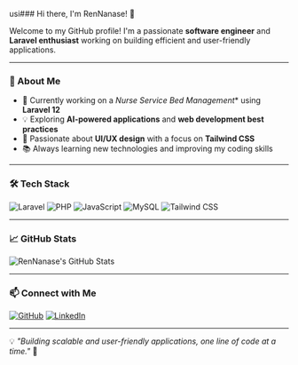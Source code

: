 usi### Hi there, I'm RenNanase! 👋

Welcome to my GitHub profile! I'm a passionate **software engineer** and **Laravel enthusiast** working on building efficient and user-friendly applications.

---

### 🚀 About Me
- 🔭 Currently working on a *Nurse Service Bed Management** using **Laravel 12**
- 💡 Exploring **AI-powered applications** and **web development best practices**
- 🎨 Passionate about **UI/UX design** with a focus on **Tailwind CSS**
- 📚 Always learning new technologies and improving my coding skills

---

### 🛠️ Tech Stack

![Laravel](https://img.shields.io/badge/Laravel-FF2D20?style=for-the-badge&logo=laravel&logoColor=white)
![PHP](https://img.shields.io/badge/PHP-777BB4?style=for-the-badge&logo=php&logoColor=white)
![JavaScript](https://img.shields.io/badge/JavaScript-F7DF1E?style=for-the-badge&logo=javascript&logoColor=black)
![MySQL](https://img.shields.io/badge/MySQL-4479A1?style=for-the-badge&logo=mysql&logoColor=white)
![Tailwind CSS](https://img.shields.io/badge/Tailwind_CSS-38B2AC?style=for-the-badge&logo=tailwind-css&logoColor=white)

---

### 📈 GitHub Stats

![RenNanase's GitHub Stats](https://github-readme-stats.vercel.app/api?username=RenNanase&show_icons=true&theme=radical)

---

### 📫 Connect with Me

[![GitHub](https://img.shields.io/badge/GitHub-333?style=for-the-badge&logo=github&logoColor=white)](https://github.com/RenNanase)
[![LinkedIn](https://img.shields.io/badge/LinkedIn-0077B5?style=for-the-badge&logo=linkedin&logoColor=white)](https://www.linkedin.com/in/your-profile)

---

💡 *"Building scalable and user-friendly applications, one line of code at a time."* 🚀
